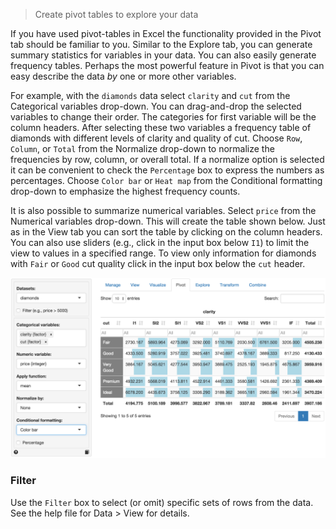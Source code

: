 > Create pivot tables to explore your data

If you have used pivot-tables in Excel the functionality provided in the Pivot tab should be familiar to you. Similar to the Explore tab, you can generate summary statistics for variables in your data. You can also easily generate frequency tables. Perhaps the most powerful feature in Pivot is that you can easy describe the data _by_ one or more other variables.

For example, with the `diamonds` data select `clarity` and `cut` from the Categorical variables drop-down. You can drag-and-drop the selected variables to change their order. The categories for first variable will be the column headers. After selecting these two variables a frequency table of diamonds with different levels of clarity and quality of cut. Choose `Row`, `Column`, or `Total` from the Normalize drop-down to normalize the frequencies by row, column, or overall total. If a normalize option is selected it can be convenient to check the `Percentage` box to express the numbers as percentages. Choose `Color bar` or `Heat map` from the Conditional formatting drop-down to emphasize the highest frequency counts.

It is also possible to summarize numerical variables. Select `price` from the Numerical variables drop-down. This will create the table shown below. Just as in the View tab you can sort the table by clicking on the column headers. You can also use sliders (e.g., click in the input box below `I1`) to limit the view to values in a specified range. To view only information for diamonds with `Fair` or `Good` cut quality click in the input box below the `cut` header.

![pivotr table](figures/pivotr.png)

### Filter

Use the `Filter` box to select (or omit) specific sets of rows from the data. See the help file for Data > View for details.
